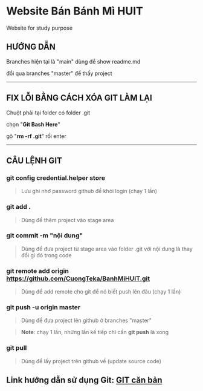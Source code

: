 # Website Bán Bánh Mì HUIT
Website for study purpose

## HƯỚNG DẪN

Branches hiện tại là "main" dùng để show readme.md

đổi qua branches "master" để thấy project

***

## FIX LỖI BẰNG CÁCH XÓA GIT LÀM LẠI

Chuột phải tại folder có folder .git

chọn "**Git Bash Here**" 

gõ "**rm -rf .git**" rồi enter

***

## CÂU LỆNH GIT

### git config credential.helper store
> Lưu ghi nhớ password github để khỏi login (chạy 1 lần)

### git add .
> Dùng để thêm project vào stage area

### git commit -m "nội dung"
> Dùng để đưa project từ stage area vào folder .git với nội dung là thay đổi gì đó trong code

### git remote add origin https://github.com/CuongTeka/BanhMiHUIT.git
> Dùng để add remote cho git để nó biết push lên đâu (chạy 1 lần)

### git push -u origin master
> Dùng để đưa project lên github ở branches "master"

> **Note**: chạy 1 lần, những lần kế tiếp chỉ cần **git push** là xong

### git pull
> Dùng để lấy project trên github về (update source code)

## Link hướng dẫn sử dụng Git: [GIT căn bản](https://youtube.com/playlist?list=PLodO7Gi1F7R0t9SyEZF5mwfKevCULLjgG&si=CqL1stH63P_rNytX)
